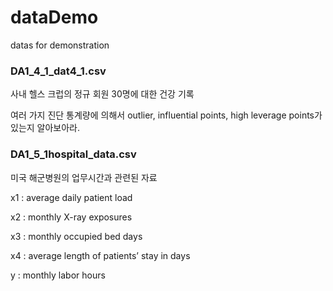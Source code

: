 # dataDemo
datas for demonstration


### DA1_4_1_dat4_1.csv
사내 헬스 크럽의 정규 회원 30명에 대한 건강 기록

여러 가지 진단 통계량에 의해서 outlier, influential points, high leverage points가 있는지 알아보아라.

### DA1_5_1hospital_data.csv
미국 해군병원의 업무시간과 관련된 자료

x1 : average daily patient load

x2 : monthly X-ray exposures

x3 : monthly occupied bed days

x4 : average length of patients’ stay in days

y : monthly labor hours

